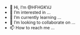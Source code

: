 - 👋 Hi, I’m @HFHGKVJ
- 👀 I’m interested in ...
- 🌱 I’m currently learning ...
- 💞️ I’m looking to collaborate on ...
- 📫 How to reach me ...

<!---
HFHGKVJ/HFHGKVJ is a ✨ special ✨ repository because its `README.md` (this file) appears on your GitHub profile.
You can click the Preview link to take a look at your changes.
--->
